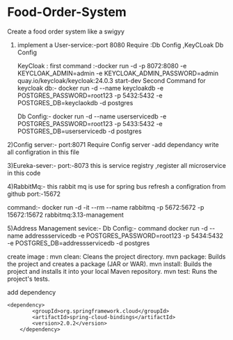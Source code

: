 # Food-Order-System
Create a food order system like a swigyy


1) implement a User-service:-port 8080
   Require :Db Config ,KeyCLoak Db Config

   KeyCloak :  first command :-docker run -d -p 8072:8080 -e KEYCLOAK_ADMIN=admin -e KEYCLOAK_ADMIN_PASSWORD=admin quay.io/keycloak/keycloak:24.0.3 start-dev
               Second Command for keycloak db:- docker run -d --name keycloakdb -e POSTGRES_PASSWORD=root123 -p 5432:5432 -e POSTGRES_DB=keyclaokdb -d postgres
   


   Db Config:- docker run -d --name userservicedb -e POSTGRES_PASSWORD=root123 -p 5433:5432 -e POSTGRES_DB=userservicedb -d postgres

2)Config server:-
         port:8071
           Require Config server -add dependancy
           write all configration in this file
           
3)Eureka-sever:-
                 port:-8073
                 this is service registry ,register all microservice in this code

4)RabbitMq:- this rabbit mq is use for spring bus refresh a configration from github  port:-15672

  command:- docker run -d -it --rm --name rabbitmq -p 5672:5672 -p 15672:15672 rabbitmq:3.13-management

5)Address Management sevice:-
                    Db Config:- 
   command docker run -d --name addressservicedb -e POSTGRES_PASSWORD=root123 -p 5434:5432 -e POSTGRES_DB=addressservicedb -d postgres
                      
                 


create image :
mvn clean: Cleans the project directory.
mvn package: Builds the project and creates a package (JAR or WAR).
mvn install: Builds the project and installs it into your local Maven repository.
mvn test: Runs the project's tests.


add dependency

	<dependency>
			<groupId>org.springframework.cloud</groupId>
			<artifactId>spring-cloud-bindings</artifactId>
			<version>2.0.2</version>
		</dependency>

